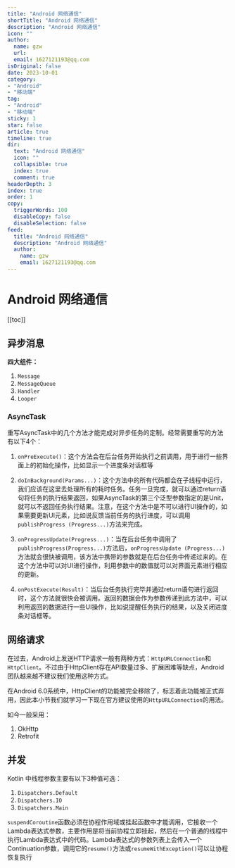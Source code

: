```yaml
---
title: "Android 网络通信"
shortTitle: "Android 网络通信"
description: "Android 网络通信"
icon: ""
author: 
  name: gzw
  url: 
  email: 1627121193@qq.com
isOriginal: false
date: 2023-10-01
category: 
- "Android"
- "移动端"
tag:
- "Android"
- "移动端"
sticky: 1
star: false
article: true
timeline: true
dir:
  text: "Android 网络通信"
  icon: ""
  collapsible: true
  index: true
  comment: true
headerDepth: 3
index: true
order: 1
copy:
  triggerWords: 100
  disableCopy: false
  disableSelection: false
feed:
  title: "Android 网络通信"
  description: "Android 网络通信"
  author:
    name: gzw
    email: 1627121193@qq.com
---
```






# Android 网络通信

[[toc]]



## 异步消息

**四大组件：**

1. `Message`
2. `MessageQueue`
3. `Handler`
4. `Looper`



### AsyncTask

重写AsyncTask中的几个方法才能完成对异步任务的定制。经常需要重写的方法有以下4个：

1. `onPreExecute()`：这个方法会在后台任务开始执行之前调用，用于进行一些界面上的初始化操作，比如显示一个进度条对话框等

2. `doInBackground(Params...)`：这个方法中的所有代码都会在子线程中运行，我们应该在这里去处理所有的耗时任务。任务一旦完成，就可以通过return语句将任务的执行结果返回，如果AsyncTask的第三个泛型参数指定的是Unit，就可以不返回任务执行结果。注意，在这个方法中是不可以进行UI操作的，如果需要更新UI元素，比如说反馈当前任务的执行进度，可以调用`publishProgress (Progress...)`方法来完成。

3. `onProgressUpdate(Progress...)`：当在后台任务中调用了`publishProgress(Progress...)`方法后，`onProgressUpdate (Progress...)`方法就会很快被调用，该方法中携带的参数就是在后台任务中传递过来的。在这个方法中可以对UI进行操作，利用参数中的数值就可以对界面元素进行相应的更新。

4. `onPostExecute(Result)`：当后台任务执行完毕并通过return语句进行返回时，这个方法就很快会被调用。返回的数据会作为参数传递到此方法中，可以利用返回的数据进行一些UI操作，比如说提醒任务执行的结果，以及关闭进度条对话框等。



## 网络请求

在过去，Android上发送HTTP请求一般有两种方式：`HttpURLConnection`和`HttpClient`。不过由于HttpClient存在API数量过多、扩展困难等缺点，Android团队越来越不建议我们使用这种方式。

在Android 6.0系统中，HttpClient的功能被完全移除了，标志着此功能被正式弃用，因此本小节我们就学习一下现在官方建议使用的`HttpURLConnection`的用法。

如今一般采用：

1. OkHttp
2. Retrofit



## 并发

Kotlin 中线程参数主要有以下3种值可选：

1. `Dispatchers.Default`
2. `Dispatchers.IO`
3. `Dispatchers.Main`

`suspendCoroutine`函数必须在协程作用域或挂起函数中才能调用，它接收一个Lambda表达式参数，主要作用是将当前协程立即挂起，然后在一个普通的线程中执行Lambda表达式中的代码。Lambda表达式的参数列表上会传入一个Continuation参数，调用它的`resume()`方法或`resumeWithException()`可以让协程恢复执行

